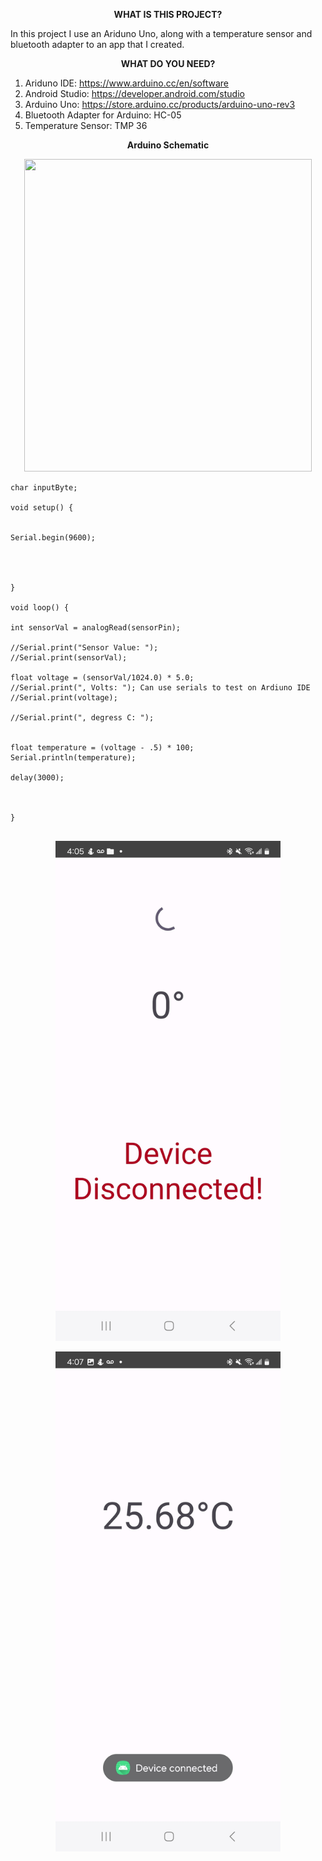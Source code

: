 **<p align="center">WHAT IS THIS PROJECT?</p>**

In this project I use an Ariduno Uno, along with a temperature sensor and bluetooth adapter to an app that I created.

**<p align="center">WHAT DO YOU NEED?</p>**

1. Ariduno IDE: https://www.arduino.cc/en/software
2. Android Studio: https://developer.android.com/studio
3. Arduino Uno: https://store.arduino.cc/products/arduino-uno-rev3
4. Bluetooth Adapter for Arduino: HC-05
5. Temperature Sensor: TMP 36
   





**<p align="center">Arduino Schematic</p>**

                                          
                                          
                                          
                     


  <p align="center">   <img width="460" height="500" src="https://github.com/AminHosseinTehrani/RoomTemperature/assets/112990793/67697379-f9e2-444c-9c62-092e2ebe0c09" 
</p>



                                   
                                  
  ```   const int sensorPin = A0;
char inputByte;

void setup() {
  

Serial.begin(9600);




}

void loop() {

int sensorVal = analogRead(sensorPin);

//Serial.print("Sensor Value: ");
//Serial.print(sensorVal);

float voltage = (sensorVal/1024.0) * 5.0;
//Serial.print(", Volts: "); Can use serials to test on Ardiuno IDE
//Serial.print(voltage);

//Serial.print(", degress C: ");


float temperature = (voltage - .5) * 100;
Serial.println(temperature);

delay(3000);



}


```

  <p align="center">   <img width="360" height="800" src="https://github.com/AminHosseinTehrani/RoomTemperature/blob/master/Screenshot_20240728_160555_RoomTemperature.jpg" 
</p>
  <p align="center">   <img width="360" height="800" src="https://github.com/AminHosseinTehrani/RoomTemperature/blob/master/Screenshot_20240728_160738_RoomTemperature.jpg" 
</p>

